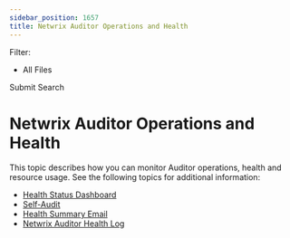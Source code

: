 ```yaml
---
sidebar_position: 1657
title: Netwrix Auditor Operations and Health
---
```


Filter: 

* All Files

Submit Search

# Netwrix Auditor Operations and Health

This topic describes how you can monitor Auditor operations, health and resource usage. See the following topics for additional information:

* [Health Status Dashboard](Dashboard/Overview "Health Status Dashboard")
* [Self-Audit](SelfAudit#Self-Aud "Self-Audit")
* [Health Summary Email](SummaryEmail "Health Summary Email")
* [Netwrix Auditor Health Log](Dashboard/HealthLog "Netwrix Auditor Health Log")
